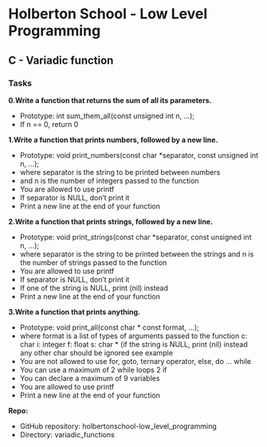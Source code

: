 # Holberton School - Low Level Programming
## C - Variadic function

### Tasks

**0.Write a function that returns the sum of all its parameters.**

* Prototype: int sum_them_all(const unsigned int n, ...);
* If n == 0, return 0


**1.Write a function that prints numbers, followed by a new line.**

* Prototype: void print_numbers(const char *separator, const unsigned int n, ...);
* where separator is the string to be printed between numbers
* and n is the number of integers passed to the function
* You are allowed to use printf
* If separator is NULL, don’t print it
* Print a new line at the end of your function


**2.Write a function that prints strings, followed by a new line.**

* Prototype: void print_strings(const char *separator, const unsigned int n, ...);
* where separator is the string to be printed between the strings
  and n is the number of strings passed to the function
* You are allowed to use printf
* If separator is NULL, don’t print it
* If one of the string is NULL, print (nil) instead
* Print a new line at the end of your function


**3.Write a function that prints anything.**

* Prototype: void print_all(const char * const format, ...);
* where format is a list of types of arguments passed to the function
c: char
i: integer
f: float
s: char * (if the string is NULL, print (nil) instead
any other char should be ignored
see example
* You are not allowed to use for, goto, ternary operator, else, do ... while
* You can use a maximum of
  2 while loops
  2 if
* You can declare a maximum of 9 variables
* You are allowed to use printf
* Print a new line at the end of your function


**Repo:**

* GitHub repository: holbertonschool-low_level_programming
* Directory: variadic_functions
